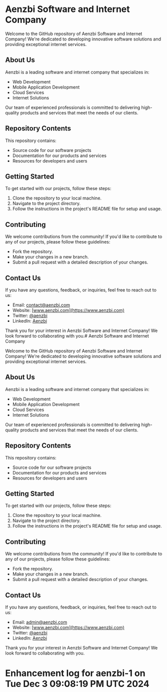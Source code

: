 # Aenzbi Software and Internet Company

Welcome to the GitHub repository of Aenzbi Software and Internet Company! We're dedicated to developing innovative software solutions and providing exceptional internet services.

## About Us

Aenzbi is a leading software and internet company that specializes in:

- Web Development
- Mobile Application Development
- Cloud Services
- Internet Solutions

Our team of experienced professionals is committed to delivering high-quality products and services that meet the needs of our clients.

## Repository Contents

This repository contains:

- Source code for our software projects
- Documentation for our products and services
- Resources for developers and users

## Getting Started

To get started with our projects, follow these steps:

1. Clone the repository to your local machine.
2. Navigate to the project directory.
3. Follow the instructions in the project's README file for setup and usage.

## Contributing

We welcome contributions from the community! If you'd like to contribute to any of our projects, please follow these guidelines:

- Fork the repository.
- Make your changes in a new branch.
- Submit a pull request with a detailed description of your changes.

## Contact Us

If you have any questions, feedback, or inquiries, feel free to reach out to us:

- Email: contact@aenzbi.com
- Website: [www.aenzbi.com](https://www.aenzbi.com)
- Twitter: [@aenzbi](https://twitter.com/aenzbi)
- LinkedIn: [Aenzbi](https://www.linkedin.com/company/aenzbi)

Thank you for your interest in Aenzbi Software and Internet Company! We look forward to collaborating with you.# Aenzbi Software and Internet Company

Welcome to the GitHub repository of Aenzbi Software and Internet Company! We're dedicated to developing innovative software solutions and providing exceptional internet services.

## About Us

Aenzbi is a leading software and internet company that specializes in:

- Web Development
- Mobile Application Development
- Cloud Services
- Internet Solutions

Our team of experienced professionals is committed to delivering high-quality products and services that meet the needs of our clients.

## Repository Contents

This repository contains:

- Source code for our software projects
- Documentation for our products and services
- Resources for developers and users

## Getting Started

To get started with our projects, follow these steps:

1. Clone the repository to your local machine.
2. Navigate to the project directory.
3. Follow the instructions in the project's README file for setup and usage.

## Contributing

We welcome contributions from the community! If you'd like to contribute to any of our projects, please follow these guidelines:

- Fork the repository.
- Make your changes in a new branch.
- Submit a pull request with a detailed description of your changes.

## Contact Us

If you have any questions, feedback, or inquiries, feel free to reach out to us:

- Email: admin@aenzbi.com
- Website: [www.aenzbi.com](https://www.aenzbi.com)
- Twitter: [@aenzbi](https://twitter.com/aenzbi)
- LinkedIn: [Aenzbi](https://www.linkedin.com/company/aenzbi)

Thank you for your interest in Aenzbi Software and Internet Company! We look forward to collaborating with you.
# Enhancement log for aenzbi-1 on Tue Dec  3 09:08:19 PM UTC 2024
